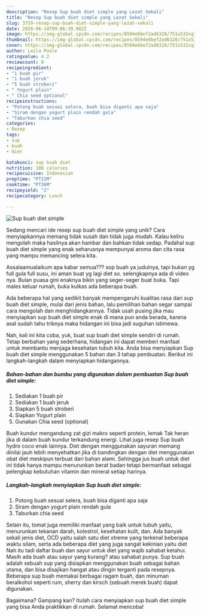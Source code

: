 ```yaml
---
description: "Resep Sup buah diet simple yang Lezat Sekali"
title: "Resep Sup buah diet simple yang Lezat Sekali"
slug: 3759-resep-sup-buah-diet-simple-yang-lezat-sekali
date: 2020-06-14T09:06:39.082Z
image: https://img-global.cpcdn.com/recipes/8594e6bef2ad6328/751x532cq70/sup-buah-diet-simple-foto-resep-utama.jpg
thumbnail: https://img-global.cpcdn.com/recipes/8594e6bef2ad6328/751x532cq70/sup-buah-diet-simple-foto-resep-utama.jpg
cover: https://img-global.cpcdn.com/recipes/8594e6bef2ad6328/751x532cq70/sup-buah-diet-simple-foto-resep-utama.jpg
author: Leila Poole
ratingvalue: 4.2
reviewcount: 8
recipeingredient:
- "1 buah pir"
- "1 buah jeruk"
- "5 buah stroberi"
- " Yogurt plain"
- " Chia seed optional"
recipeinstructions:
- "Potong buah sesuai selera, buah bisa diganti apa saja"
- "Siram dengan yogurt plain rendah gula"
- "Taburkan chia seed"
categories:
- Resep
tags:
- sup
- buah
- diet

katakunci: sup buah diet 
nutrition: 108 calories
recipecuisine: Indonesian
preptime: "PT22M"
cooktime: "PT36M"
recipeyield: "2"
recipecategory: Lunch

---
```



![Sup buah diet simple](https://img-global.cpcdn.com/recipes/8594e6bef2ad6328/751x532cq70/sup-buah-diet-simple-foto-resep-utama.jpg)

Sedang mencari ide resep sup buah diet simple yang unik? Cara menyiapkannya memang tidak susah dan tidak juga mudah. Kalau keliru mengolah maka hasilnya akan hambar dan bahkan tidak sedap. Padahal sup buah diet simple yang enak seharusnya mempunyai aroma dan cita rasa yang mampu memancing selera kita.

Assalaamualaikum apa kabar semua??? sop buah ya judulnya, tapi bukan yg full gula full susu, ini aman buat yg lagi diet so. selengkapnya ada di video nya. Bulan puasa gini enaknya bikin yang seger-seger buat buka. Tapi males keluar rumah, buka kulkas ada beberapa buah.

Ada beberapa hal yang sedikit banyak mempengaruhi kualitas rasa dari sup buah diet simple, mulai dari jenis bahan, lalu pemilihan bahan segar sampai cara mengolah dan menghidangkannya. Tidak usah pusing jika mau menyiapkan sup buah diet simple enak di mana pun anda berada, karena asal sudah tahu triknya maka hidangan ini bisa jadi suguhan istimewa.


Nah, kali ini kita coba, yuk, buat sup buah diet simple sendiri di rumah. Tetap berbahan yang sederhana, hidangan ini dapat memberi manfaat untuk membantu menjaga kesehatan tubuh kita. Anda bisa menyiapkan Sup buah diet simple menggunakan 5 bahan dan 3 tahap pembuatan. Berikut ini langkah-langkah dalam menyiapkan hidangannya.

<!--inarticleads1-->

##### Bahan-bahan dan bumbu yang digunakan dalam pembuatan Sup buah diet simple:

1. Sediakan 1 buah pir
1. Sediakan 1 buah jeruk
1. Siapkan 5 buah stroberi
1. Siapkan  Yogurt plain
1. Gunakan  Chia seed (optional)


Buah kundur mengandung zat gizi makro seperti protein, lemak Tak heran jika di dalam buah kundur terkandung energi. Lihat juga resep Sup buah hydro coco enak lainnya. Diet dengan menggunakan sayuran memang dinilai jauh lebih menyehatkan jika di bandingkan dengan diet menggunakan obat diet meskipun terbuat dari bahan alami. Sehingga jus buah untuk diet ini tidak hanya mampu menurunkan berat badan tetapi bermanfaat sebagai pelengkap kebutuhan vitamin dan mineral setiap harinya. 

<!--inarticleads2-->

##### Langkah-langkah menyiapkan Sup buah diet simple:

1. Potong buah sesuai selera, buah bisa diganti apa saja
1. Siram dengan yogurt plain rendah gula
1. Taburkan chia seed


Selain itu, tomat juga memiliki manfaat yang baik untuk tubuh yaitu, menurunkan tekanan darah, kolestrol, kesehatan kulit, dan. Ada banyak sekali jenis diet, OCD yaitu salah satu diet xtreme yang terkenal beberapa waktu silam, serta ada beberapa diet yang juga sangat kekinian yaitu diet Nah itu tadi daftar buah dan sayur untuk diet yang wajib sahabat ketahui. Masih ada buah atau sayur yang kurang? atau sahabat punya. Sup buah adalah sebuah sup yang disiapkan menggunakan buah sebagai bahan utama, dan bisa disajikan hangat atau dingin terganti pada resepnya. Beberapa sup buah memakai berbagai ragam buah, dan minuman beralkohol seperti rum, sherry dan kirsch (sebuah merek buah) dapat digunakan. 

Bagaimana? Gampang kan? Itulah cara menyiapkan sup buah diet simple yang bisa Anda praktikkan di rumah. Selamat mencoba!
